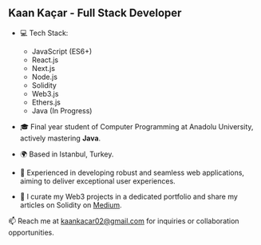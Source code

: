 ## Kaan Kaçar - Full Stack Developer

- 💻 Tech Stack:
  - JavaScript (ES6+)
  - React.js
  - Next.js
  - Node.js
  - Solidity
  - Web3.js
  - Ethers.js
  - Java (In Progress)

- 🎓 Final year student of Computer Programming at Anadolu University, actively mastering **Java**.

- 🌍 Based in Istanbul, Turkey.

- 🌟 Experienced in developing robust and seamless web applications, aiming to deliver exceptional user experiences.

- 💼 I curate my Web3 projects in a dedicated portfolio and share my articles on Solidity on [Medium](https://medium.com/@kaankacar02).

📫 Reach me at [kaankacar02@gmail.com](mailto:kaankacar02@gmail.com) for inquiries or collaboration opportunities.

